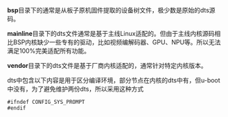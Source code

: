 **bsp**目录下的通常是从板子原机固件提取的设备树文件，极少数是原始的dts源码。

**mainline**目录下的dts文件通常是基于主线Linux适配的。但由于主线内核源码相比BSP内核缺少一些专有的驱动，比如视频编解码器、GPU、NPU等。所以无法满足100%完美适配所有功能。

**vendor**目录下的dts文件是基于厂商内核适配的，通常针对特定内核版本。

dts中包含以下内容是用于区分编译环境，部分节点在内核的dts中有，但u-boot中没有，为了避免维护两份dts，所以采用这种方式
```
#ifndef CONFIG_SYS_PROMPT
#endif
```